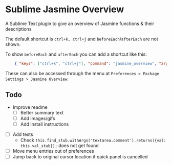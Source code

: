 # Sublime Jasmine Overview

A Sublime Text plugin to give an overview of Jasmine functions & their descriptions

The default shortcut is `ctrl+k, ctrl+j` and `beforeEach`/`afterEach` are not shown.

To show `beforeEach` and `afterEach` you can add a shortcut like this:
```json
    { "keys": ["ctrl+k", "ctrl+j"], "command": "jasmine_overview", "args": {"include_before_after": true} }
```

These can also be accessed through the menu at `Preferences > Package Settings > Jasmine Overview`.

## Todo

* Improve readme
  * [ ] Better summary text
  * [ ] Add images/gifs
  * [ ] Add install instructions
* [ ] Add tests
  * Check `this.find_stub.withArgs('textarea.comment').returns({val: this.val_stub});` does not get found
* [ ] Move menu entries out of preferences
* [ ] Jump back to original cursor location if quick panel is cancelled

